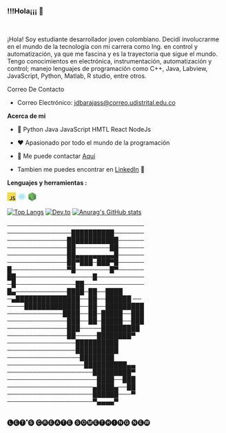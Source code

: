 ### !!!Hola¡¡¡ 👋

<br />

¡Hola! Soy estudiante desarrollador joven colombiano. Decidí involucrarme en el mundo de la tecnología con mi carrera como Ing. en control y automatización, ya que me fascina y es la trayectoria que sigue el mundo. Tengo conocimientos en electrónica, instrumentación, automatización y control; manejo lenguajes de programación como C++, Java, Labview, JavaScript, Python, Matlab, R studio, entre otros.

Correo De Contacto
* Correo Electrónico: jdbarajass@correo.udistrital.edu.co

**Acerca de mi**

- 💼 Python Java JavaScript HMTL React NodeJs

- ❤️ Apasionado por todo el mundo de la programación  

- 💬 Me puede contactar [Aquí](https://wa.me/573144065520)
- Tambien me puedes encontrar en <a href="https://www.linkedin.com/in/jdbarajass/">LinkedIn</a> 💼



**Lenguajes y herramientas :**  

<code><img height="20" src="https://raw.githubusercontent.com/github/explore/80688e429a7d4ef2fca1e82350fe8e3517d3494d/topics/javascript/javascript.png"></code>
<code><img height="20" src="https://raw.githubusercontent.com/github/explore/80688e429a7d4ef2fca1e82350fe8e3517d3494d/topics/react/react.png"></code>
<code><img height="20" src="https://raw.githubusercontent.com/github/explore/80688e429a7d4ef2fca1e82350fe8e3517d3494d/topics/nodejs/nodejs.png"></code>    

[![Top Langs](https://github-readme-stats.vercel.app/api/top-langs/?username=jdbarajass)](https://github.com/jdbarajass/github-readme-stats)
[![Dev.to](https://github-readme-stats.vercel.app/api/pin/?username=jdbarajass&repo=dev.to)](https://github.com/thepracticaldev/dev.to)
[![Anurag's GitHub stats](https://github-readme-stats.vercel.app/api?username=jdbarajass)](https://github.com/anuraghazra/github-readme-stats)

────────────────────────────────<br>
───────────────██████████───────<br>
──────────────████████████──────<br>
──────────────██────────██──────<br>
──────────────██▄▄▄▄▄▄▄▄▄█──────<br>
──────────────██▀███─███▀█──────<br>
█─────────────▀█────────█▀──────<br>
██──────────────────█───────────<br>
─█──────────────██──────────────<br>
█▄────────────████─██──████<br>
─▄███████████████──██──██████ ──<br>
────█████████████──██──█████████<br>
─────────────████──██─█████──███<br>
──────────────███──██─█████──███<br>
──────────────███─────█████████<br>
──────────────██─────████████▀<br>
────────────────██████████<br>
────────────────██████████<br>
─────────────────████████<br>
──────────────────██████████▄▄<br>
────────────────────█████████▀<br>
─────────────────────████──███<br>
────────────────────▄████▄──██<br>
────────────────────██████───▀<br>
────────────────────▀▄▄▄▄▀<br>
<br>

🅛🅔🅣❜🅢 🅒🅡🅔🅐🅣🅔 🅢🅞🅜🅔🅣🅗🅘🅝🅖 🅝🅔🅦


